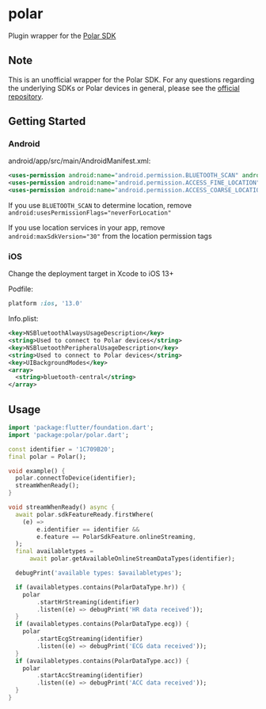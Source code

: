 # polar

Plugin wrapper for the [Polar SDK](https://github.com/polarofficial/polar-ble-sdk)

## Note

This is an unofficial wrapper for the Polar SDK. For any questions regarding the underlying SDKs or Polar devices in general, please see the [official repository](https://github.com/polarofficial/polar-ble-sdk).

## Getting Started

### Android

android/app/src/main/AndroidManifest.xml:

```xml
<uses-permission android:name="android.permission.BLUETOOTH_SCAN" android:usesPermissionFlags="neverForLocation" />
<uses-permission android:name="android.permission.ACCESS_FINE_LOCATION" android:maxSdkVersion="30" />
<uses-permission android:name="android.permission.ACCESS_COARSE_LOCATION" android:maxSdkVersion="30" />
```

If you use `BLUETOOTH_SCAN` to determine location, remove `android:usesPermissionFlags="neverForLocation"`

If you use location services in your app, remove `android:maxSdkVersion="30"` from the location permission tags

### iOS

Change the deployment target in Xcode to iOS 13+

Podfile:

```ruby
platform :ios, '13.0'
```

Info.plist:

```xml
<key>NSBluetoothAlwaysUsageDescription</key>
<string>Used to connect to Polar devices</string>
<key>NSBluetoothPeripheralUsageDescription</key>
<string>Used to connect to Polar devices</string>
<key>UIBackgroundModes</key>
<array>
  <string>bluetooth-central</string>
</array>
```

## Usage

<!-- embedme readme/usage.dart -->
```dart
import 'package:flutter/foundation.dart';
import 'package:polar/polar.dart';

const identifier = '1C709B20';
final polar = Polar();

void example() {
  polar.connectToDevice(identifier);
  streamWhenReady();
}

void streamWhenReady() async {
  await polar.sdkFeatureReady.firstWhere(
    (e) =>
        e.identifier == identifier &&
        e.feature == PolarSdkFeature.onlineStreaming,
  );
  final availabletypes =
      await polar.getAvailableOnlineStreamDataTypes(identifier);

  debugPrint('available types: $availabletypes');

  if (availabletypes.contains(PolarDataType.hr)) {
    polar
        .startHrStreaming(identifier)
        .listen((e) => debugPrint('HR data received'));
  }
  if (availabletypes.contains(PolarDataType.ecg)) {
    polar
        .startEcgStreaming(identifier)
        .listen((e) => debugPrint('ECG data received'));
  }
  if (availabletypes.contains(PolarDataType.acc)) {
    polar
        .startAccStreaming(identifier)
        .listen((e) => debugPrint('ACC data received'));
  }
}

```